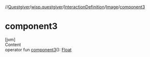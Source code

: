 //[Questgiver](../../../index.md)/[wisp.questgiver](../../index.md)/[InteractionDefinition](../index.md)/[Image](index.md)/[component3](component3.md)



# component3  
[jvm]  
Content  
operator fun [component3](component3.md)(): [Float](https://kotlinlang.org/api/latest/jvm/stdlib/kotlin/-float/index.html)  




